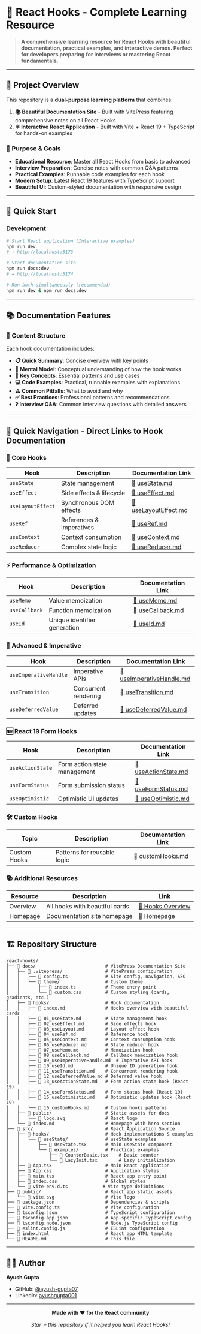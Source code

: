 # 🎯 React Hooks - Complete Learning Resource

> **A comprehensive learning resource for React Hooks with beautiful documentation, practical examples, and interactive demos. Perfect for developers preparing for interviews or mastering React fundamentals.**

---

## 📖 Project Overview

This repository is a **dual-purpose learning platform** that combines:

1. **📚 Beautiful Documentation Site** - Built with VitePress featuring comprehensive notes on all React Hooks
2. **⚛️ Interactive React Application** - Built with Vite + React 19 + TypeScript for hands-on examples

### 🎯 Purpose & Goals

- **Educational Resource**: Master all React Hooks from basic to advanced
- **Interview Preparation**: Concise notes with common Q&A patterns
- **Practical Examples**: Runnable code examples for each hook
- **Modern Setup**: Latest React 19 features with TypeScript support
- **Beautiful UI**: Custom-styled documentation with responsive design

---

## 🚀 Quick Start

### Development

```bash
# Start React application (Interactive examples)
npm run dev
# → http://localhost:5173

# Start documentation site
npm run docs:dev
# → http://localhost:5174

# Run both simultaneously (recommended)
npm run dev & npm run docs:dev
```
---

## 📚 Documentation Features

### 📖 Content Structure

Each hook documentation includes:

- **📋 Quick Summary**: Concise overview with key points
- **🧠 Mental Model**: Conceptual understanding of how the hook works
- **🔑 Key Concepts**: Essential patterns and use cases
- **💻 Code Examples**: Practical, runnable examples with explanations
- **⚠️ Common Pitfalls**: What to avoid and why
- **✅ Best Practices**: Professional patterns and recommendations
- **❓ Interview Q&A**: Common interview questions with detailed answers

---

## 🔗 Quick Navigation - Direct Links to Hook Documentation

### 🎯 Core Hooks
| Hook | Description | Documentation Link |
|------|-------------|-------------------|
| `useState` | State management | [📄 useState.md](./docs/hooks/01_useState.md) |
| `useEffect` | Side effects & lifecycle | [📄 useEffect.md](./docs/hooks/02_useEffect.md) |
| `useLayoutEffect` | Synchronous DOM effects | [📄 useLayoutEffect.md](./docs/hooks/03_useLayout.md) |
| `useRef` | References & imperatives | [📄 useRef.md](./docs/hooks/04_useRef.md) |
| `useContext` | Context consumption | [📄 useContext.md](./docs/hooks/05_useContext.md) |
| `useReducer` | Complex state logic | [📄 useReducer.md](./docs/hooks/06_useReducer.md) |

### ⚡ Performance & Optimization
| Hook | Description | Documentation Link |
|------|-------------|-------------------|
| `useMemo` | Value memoization | [📄 useMemo.md](./docs/hooks/07_useMemo.md) |
| `useCallback` | Function memoization | [📄 useCallback.md](./docs/hooks/08_useCallback.md) |
| `useId` | Unique identifier generation | [📄 useId.md](./docs/hooks/10_useId.md) |

### 🔧 Advanced & Imperative
| Hook | Description | Documentation Link |
|------|-------------|-------------------|
| `useImperativeHandle` | Imperative APIs | [📄 useImperativeHandle.md](./docs/hooks/09_useImperativeHandle.md) |
| `useTransition` | Concurrent rendering | [📄 useTransition.md](./docs/hooks/11_useTransition.md) |
| `useDeferredValue` | Deferred updates | [📄 useDeferredValue.md](./docs/hooks/12_useDeferredValue.md) |

### 🆕 React 19 Form Hooks
| Hook | Description | Documentation Link |
|------|-------------|-------------------|
| `useActionState` | Form action state management | [📄 useActionState.md](./docs/hooks/13_useActionState.md) |
| `useFormStatus` | Form submission status | [📄 useFormStatus.md](./docs/hooks/14_useFormStatus.md) |
| `useOptimistic` | Optimistic UI updates | [📄 useOptimistic.md](./docs/hooks/15_useOptimistic.md) |

### 🛠️ Custom Hooks
| Topic | Description | Documentation Link |
|-------|-------------|-------------------|
| Custom Hooks | Patterns for reusable logic | [📄 customHooks.md](./docs/hooks/16_customHooks.md) |

### 📚 Additional Resources
| Resource | Description | Link |
|----------|-------------|------|
| Overview | All hooks with beautiful cards | [📄 Hooks Overview](./docs/hooks/index.md) |
| Homepage | Documentation site homepage | [📄 Homepage](./docs/index.md) |

---

## 🏗️ Repository Structure

```
react-hooks/
├── 📁 docs/                          # VitePress Documentation Site
│   ├── 📁 .vitepress/                # VitePress configuration
│   │   ├── 📄 config.ts              # Site config, navigation, SEO
│   │   └── 📁 theme/                 # Custom theme
│   │       ├── 📄 index.ts           # Theme entry point
│   │       └── 📄 custom.css         # Custom styling (cards, gradients, etc.)
│   ├── 📁 hooks/                     # Hook documentation
│   │   ├── 📄 index.md               # Hooks overview with beautiful cards
│   │   ├── 📄 01_useState.md         # State management hook
│   │   ├── 📄 02_useEffect.md        # Side effects hook
│   │   ├── 📄 03_useLayout.md        # Layout effect hook
│   │   ├── 📄 04_useRef.md           # Reference hook
│   │   ├── 📄 05_useContext.md       # Context consumption hook
│   │   ├── 📄 06_useReducer.md       # State reducer hook
│   │   ├── 📄 07_useMemo.md          # Memoization hook
│   │   ├── 📄 08_useCallback.md      # Callback memoization hook
│   │   ├── 📄 09_useImperativeHandle.md  # Imperative API hook
│   │   ├── 📄 10_useId.md            # Unique ID generation hook
│   │   ├── 📄 11_useTransition.md    # Concurrent rendering hook
│   │   ├── 📄 12_useDeferredValue.md # Deferred value hook
│   │   ├── 📄 13_useActionState.md   # Form action state hook (React 19)
│   │   ├── 📄 14_useFormStatus.md    # Form status hook (React 19)
│   │   ├── 📄 15_useOptimistic.md    # Optimistic updates hook (React 19)
│   │   └── 📄 16_customHooks.md      # Custom hooks patterns
│   ├── 📁 public/                    # Static assets for docs
│   │   └── 📄 logo.svg               # React logo
│   └── 📄 index.md                   # Homepage with hero section
├── 📁 src/                           # React Application Source
│   ├── 📁 hooks/                     # Hook implementations & examples
│   │   └── 📁 useState/              # useState examples
│   │       ├── 📄 UseState.tsx       # Main useState component
│   │       └── 📁 examples/          # Practical examples
│   │           ├── 📄 CounterBasic.tsx    # Basic counter
│   │           └── 📄 LazyInit.tsx        # Lazy initialization
│   ├── 📄 App.tsx                    # Main React application
│   ├── 📄 App.css                    # Application styles
│   ├── 📄 main.tsx                   # React app entry point
│   ├── 📄 index.css                  # Global styles
│   └── 📄 vite-env.d.ts             # Vite type definitions
├── 📁 public/                        # React app static assets
│   └── 📄 vite.svg                   # Vite logo
├── 📄 package.json                   # Dependencies & scripts
├── 📄 vite.config.ts                 # Vite configuration
├── 📄 tsconfig.json                  # TypeScript configuration
├── 📄 tsconfig.app.json              # App-specific TypeScript config
├── 📄 tsconfig.node.json             # Node.js TypeScript config
├── 📄 eslint.config.js               # ESLint configuration
├── 📄 index.html                     # React app HTML template
└── 📄 README.md                      # This file
```

---

## 👨‍💻 Author

**Ayush Gupta**
- GitHub: [@ayush-gupta07](https://github.com/ayush-gupta07)
- LinkedIn: [ayushgupta001](https://www.linkedin.com/in/ayushgupta001/)

---

<div align="center">

**Made with ❤️ for the React community**

*Star ⭐ this repository if it helped you learn React Hooks!*

</div>
